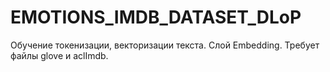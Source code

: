 # EMOTIONS_IMDB_DATASET_DLoP
Обучение токенизации, векторизации текста. Слой Embedding. 
Требует файлы glove и aclImdb.
